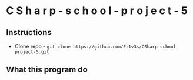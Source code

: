 #   C S h a r p - s c h o o l - p r o j e c t - 5  ## Instructions- Clone repo - `git clone https://github.com/Er1v3s/CSharp-school-project-5.git`## What this program do
 